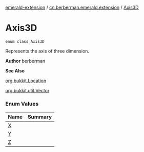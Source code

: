 [emerald-extension](../../index.md) / [cn.berberman.emerald.extension](../index.md) / [Axis3D](.)

# Axis3D

`enum class Axis3D`

Represents the axis of three dimension.

**Author**
berberman

**See Also**

[org.bukkit.Location](#)

[org.bukkit.util.Vector](#)

### Enum Values

| Name | Summary |
|---|---|
| [X](-x.md) |  |
| [Y](-y.md) |  |
| [Z](-z.md) |  |
